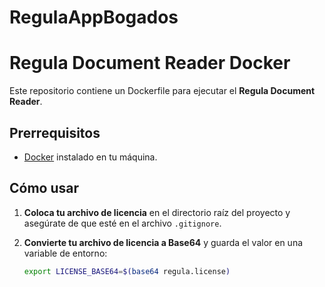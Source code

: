 # RegulaAppBogados

# Regula Document Reader Docker

Este repositorio contiene un Dockerfile para ejecutar el **Regula Document Reader**.

## Prerrequisitos

- [Docker](https://www.docker.com/get-started) instalado en tu máquina.

## Cómo usar

1. **Coloca tu archivo de licencia** en el directorio raíz del proyecto y asegúrate de que esté en el archivo `.gitignore`.

2. **Convierte tu archivo de licencia a Base64** y guarda el valor en una variable de entorno:

   ```bash
   export LICENSE_BASE64=$(base64 regula.license)
